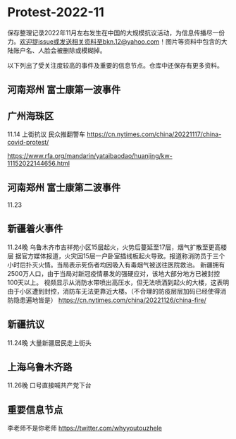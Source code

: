 # Protest-2022-11
保存整理记录2022年11月左右发生在中国的大规模抗议活动，为信息传播尽一份力。欢迎提issue或发送相关资料至bkn.12@yahoo.com！图片等资料中包含的大陆账户名、人脸会被删除或模糊掉。

以下列出了受关注度较高的事件及重要的信息节点。仓库中还保存有更多资料。

## 河南郑州 富士康第一波事件

## 广州海珠区
11.14 上街抗议 民众推翻警车
https://cn.nytimes.com/china/20221117/china-covid-protest/

https://www.rfa.org/mandarin/yataibaodao/huanjing/kw-11152022144656.html

## 河南郑州 富士康第二波事件
11.23

## 新疆着火事件
11.24晚 乌鲁木齐市吉祥苑小区15层起火，火势后蔓延至17层，烟气扩散至更高楼层
据官方媒体报道，火灾因15层一户卧室插线板起火导致。报道称消防员于三个小时后扑灭火情。当局表示死伤者均因吸入有毒烟气被送往医院救治。
新疆拥有2500万人口，由于当局对新冠疫情暴发的强硬应对，该地大部分地方已被封控100天以上。
视频显示从消防水带喷出高压水，但无法喷洒到起火的大楼，这表明由于小区遭到封控，消防车无法更靠近大楼。（不合理的防疫层层加码已经使得消防隐患遍地皆是）
https://cn.nytimes.com/china/20221126/china-fire/

## 新疆抗议
11.24晚 大量新疆居民走上街头


## 上海乌鲁木齐路
11.26晚
口号直接喊共产党下台



## 重要信息节点
李老师不是你老师 https://twitter.com/whyyoutouzhele
